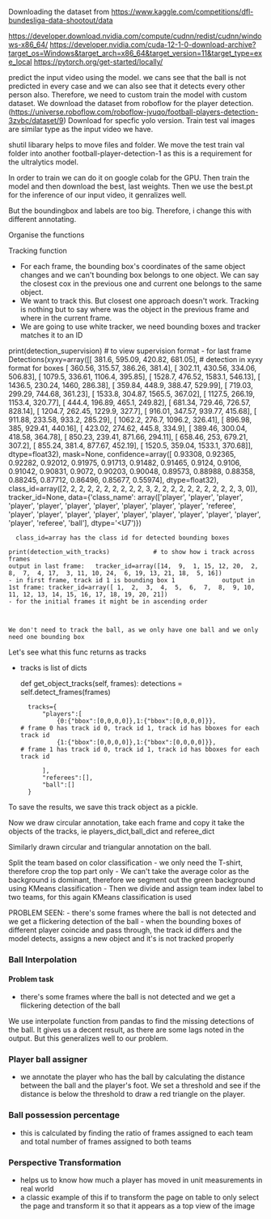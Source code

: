 Downloading the dataset from https://www.kaggle.com/competitions/dfl-bundesliga-data-shootout/data

https://developer.download.nvidia.com/compute/cudnn/redist/cudnn/windows-x86_64/
https://developer.nvidia.com/cuda-12-1-0-download-archive?target_os=Windows&target_arch=x86_64&target_version=11&target_type=exe_local
https://pytorch.org/get-started/locally/

predict the input video using the model. we cans see that the ball is not predicted in every case and we can also see that it detects every other person also. Therefore, we need to custom train the model with custom dataset. 
We download the dataset from roboflow for the player detection. (https://universe.roboflow.com/roboflow-jvuqo/football-players-detection-3zvbc/dataset/9)
Download for specfic yolo version.
Train test val images are similar type as the input video we have. 


shutil libarary helps to move files and folder.
We move the test train val folder into another football-player-detection-1 as this is a requirement for the ultralytics model.

In order to train we can do it on google colab for the GPU. Then train the model and then download the best, last weights.
Then we use the best.pt for the inference of our input video, it genralizes well.

But the boundingbox and labels are too big. Therefore, i change this with different annotating.

Organise the functions

Tracking function
- For each frame, the bounding box's coordinates of the same object changes and we can't bounding box belongs to one object. We can say the closest cox in the previous one and current one belongs to the same object. 
- We want to track this. But closest one approach doesn't work. Tracking is nothing but to say where was the object in the previous frame and where in the current frame. 
- We are going to use white tracker, we need bounding boxes and tracker matches it to an ID


print(detection_supervision)  # to view supervision format
    - for  last frame
    Detections(xyxy=array([[      381.6,      595.09,      420.82,      681.05],                         # detection in xyxy format for boxes
       [     360.56,      315.57,      386.26,       381.4],
       [     302.11,      430.56,      334.06,      506.83],
       [     1079.5,      336.61,      1106.4,      395.85],
       [     1528.7,      476.52,      1583.1,      546.13],
       [     1436.5,      230.24,        1460,      286.38],
       [     359.84,       448.9,      388.47,      529.99],
       [     719.03,      299.29,      744.68,      361.23],
       [     1533.8,      304.87,      1565.5,      367.02],
       [     1127.5,      266.19,      1153.4,      320.77],
       [      444.4,      196.89,       465.1,      249.82],
       [     681.34,      729.46,      726.57,      828.14],
       [     1204.7,      262.45,      1229.9,       327.7],
       [     916.01,      347.57,      939.77,      415.68],
       [     911.88,      233.58,       933.2,      285.29],
       [     1062.2,       276.7,      1096.2,      326.41],
       [     896.98,         385,      929.41,      440.16],
       [     423.02,      274.62,       445.8,       334.9],
       [     389.46,      300.04,      418.58,      364.78],
       [     850.23,      239.41,      871.66,      294.11],
       [     658.46,         253,      679.21,       307.2],
       [     855.24,       381.4,      877.67,      452.19],
       [     1520.5,      359.04,      1533.1,      370.68]], dtype=float32), mask=None, confidence=array([    0.93308,     0.92365,     0.92282,     0.92012,     0.91975,     0.91713,     0.91482,     0.91465,      0.9124,      0.9106,     0.91042,     0.90831,      0.9072,     0.90203,     0.90048,     0.89573,     0.88988,     0.88358,     0.88245,     0.87712,     0.86496,     0.85677,     0.55974],
      dtype=float32), class_id=array([2, 2, 2, 2, 2, 2, 2, 2, 2, 2, 3, 2, 2, 2, 2, 2, 2, 2, 2, 2, 2, 3, 0]), tracker_id=None, data={'class_name': array(['player', 'player', 'player', 'player', 'player', 'player', 'player', 'player', 'player', 'player', 'referee', 'player', 'player', 'player', 'player', 'player', 'player', 'player', 'player', 'player', 'player', 'referee', 'ball'], dtype='<U7')})

      class_id=array has the class id for detected bounding boxes

    print(detection_with_tracks)            # to show how i track across frames
    output in last frame:   tracker_id=array([14,  9,  1, 15, 12, 20,  2,  8,  7,  4, 17,  3, 11, 10, 24,  6, 19, 13, 21, 18,  5, 16])
    - in first frame, track id 1 is bounding box 1             output in 1st frame: tracker_id=array([ 1,  2,  3,  4,  5,  6,  7,  8,  9, 10, 11, 12, 13, 14, 15, 16, 17, 18, 19, 20, 21])
    - for the initial frames it might be in ascending order



    We don't need to track the ball, as we only have one ball and we only need one bounding box


Let's see what this func returns as tracks
- tracks is list of dicts

    def get_object_tracks(self, frames):
        detections = self.detect_frames(frames)

        tracks={
            "players":[
                {0:{"bbox":[0,0,0,0]},1:{"bbox":[0,0,0,0]}},                    # frame 0 has track id 0, track id 1, track id has bboxes for each track id 
                {1:{"bbox":[0,0,0,0]},1:{"bbox":[0,0,0,0]}},                    # frame 1 has track id 0, track id 1, track id has bboxes for each track id 

            ],
            "referees":[],
            "ball":[]
        }




To save the results, we save this track object as a pickle. 

Now we draw circular annotation,
    take each frame and copy it
    take the objects of the tracks, ie players_dict,ball_dict and referee_dict 

Similarly drawn circular and triangular annotation on the ball.


Split the team based on color classification
    - we only need the T-shirt, therefore crop the top part only
    - We can't take the average color as the background is dominant, therefore we segment out the green background using KMeans classification
    - Then we divide and assign team index label to two teams, for this again KMeans classification is used


PROBLEM SEEN:
    - there's some frames where the ball is not detected and we get a flickering detection of the ball
    - when the bounding boxes of different player coincide and pass through, the track id differs and the model detects, assigns a new object and it's is not tracked properly


### Ball Interpolation
#### Problem task
- there's some frames where the ball is not detected and we get a flickering detection of the ball

We use interpolate function from pandas to find the missing detections of the ball. It gives us a decent result, as there are some lags noted in the output. But this generalizes well to our problem.

### Player ball assigner
- we annotate the player who has the ball by calculating the distance between the ball and the player's foot. We set a threshold and see if the distance is below the threshold to draw a red triangle on the player.

### Ball possession percentage
- this is calculated by finding the ratio of frames assigned to each team and total number of frames assigned to both teams

### Perspective Transformation
- helps us to know how much a player has moved in unit measurements in real world
- a classic example of this if to transform the page on table to only select the page and transform it so that it appears as a top view of the image
